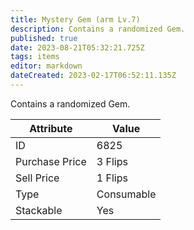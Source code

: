 ```yaml
---
title: Mystery Gem (arm Lv.7)
description: Contains a randomized Gem.
published: true
date: 2023-08-21T05:32:21.725Z
tags: items
editor: markdown
dateCreated: 2023-02-17T06:52:11.135Z
---
```


Contains a randomized Gem.

|Attribute|Value|
|-|-|
|ID|6825|
|Purchase Price|3 Flips|
|Sell Price|1 Flips|
|Type|Consumable|
|Stackable|Yes|

